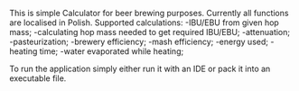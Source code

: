 
This is simple Calculator for beer brewing purposes.
Currently all functions are localised in Polish.
Supported calculations:
-IBU/EBU from given hop mass;
-calculating hop mass needed to get required IBU/EBU;
-attenuation;
-pasteurization;
-brewery efficiency;
-mash efficiency;
-energy used;
-heating time;
-water evaporated while heating;

To run the application simply either run it with an IDE or pack it into an executable file.
